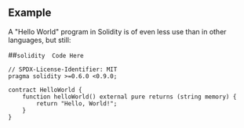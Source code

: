 ## Example

A "Hello World" program in Solidity is of even less use than in other languages, but still:

##```solidity  Code Here  ```

```solidity
// SPDX-License-Identifier: MIT
pragma solidity >=0.6.0 <0.9.0;

contract HelloWorld {
    function helloWorld() external pure returns (string memory) {
        return "Hello, World!";
    }
}
```
